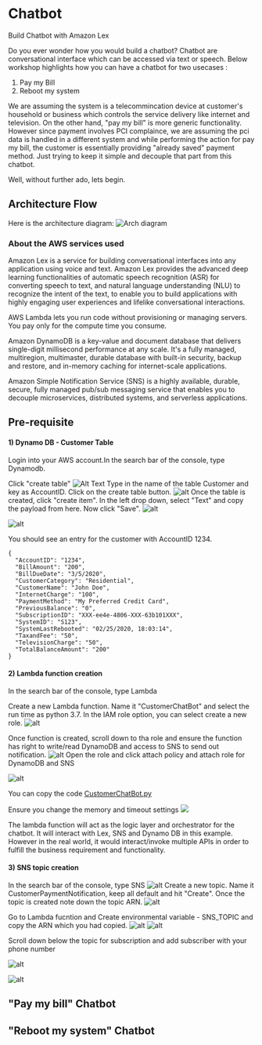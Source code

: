 # Chatbot
Build Chatbot with Amazon Lex

Do you ever wonder how you would build a chatbot? Chatbot are conversational interface which can be accessed via text or speech. 
Below workshop highlights how you can have a chatbot for two usecases :

1) Pay my Bill
2) Reboot my system

We are assuming the system is a telecommincation device at customer's household or business which controls the service delivery like internet and television. On the other hand, "pay my bill" is more generic functionality. However since payment involves PCI complaince, we are assuming the pci data is handled in a different system and while performing the action for pay my bill, the customer is essentially providing "already saved" payment method. Just trying to keep it simple and decouple that part from this chatbot.

Well, without further ado, lets begin.

## Architecture Flow

Here is the architecture diagram:
![Arch diagram](https://github.com/neelamkoshiya/Chatbot/blob/master/Artifacts/Images/CharterWorkshop-arch.jpg)

### About the AWS services used

Amazon Lex is a service for building conversational interfaces into any application using voice and text. Amazon Lex provides the advanced deep learning functionalities of automatic speech recognition (ASR) for converting speech to text, and natural language understanding (NLU) to recognize the intent of the text, to enable you to build applications with highly engaging user experiences and lifelike conversational interactions. 

AWS Lambda lets you run code without provisioning or managing servers. You pay only for the compute time you consume.

Amazon DynamoDB is a key-value and document database that delivers single-digit millisecond performance at any scale. It's a fully managed, multiregion, multimaster, durable database with built-in security, backup and restore, and in-memory caching for internet-scale applications. 

Amazon Simple Notification Service (SNS) is a highly available, durable, secure, fully managed pub/sub messaging service that enables you to decouple microservices, distributed systems, and serverless applications.

## Pre-requisite

#### 1) Dynamo DB - Customer Table
Login into your AWS account.In the search bar of the console, type Dynamodb.

Click "create table"
![Alt Text](https://github.com/neelamkoshiya/Chatbot/blob/master/Artifacts/Images/Screen%20Shot%202020-02-25%20at%204.07.31%20PM.png)
Type in the name of the table Customer and key as AccountID. Click on the create table button. 
![alt](https://github.com/neelamkoshiya/Chatbot/blob/master/Artifacts/Images/Screen%20Shot%202020-02-25%20at%204.07.50%20PM.png)
Once the table is created, click "create item". In the left drop down, select "Text" and copy the payload from here. Now click "Save". 
![alt](https://github.com/neelamkoshiya/Chatbot/blob/master/Artifacts/Images/Screen%20Shot%202020-02-25%20at%204.09.23%20PM.png)

![alt](https://github.com/neelamkoshiya/Chatbot/blob/master/Artifacts/Images/Screen%20Shot%202020-02-25%20at%204.09.38%20PM.png)

You should see an entry for the customer with AccountID 1234.

```
{
  "AccountID": "1234",
  "BillAmount": "200",
  "BillDueDate": "3/5/2020",
  "CustomerCategory": "Residential",
  "CustomerName": "John Doe",
  "InternetCharge": "100",
  "PaymentMethod": "My Preferred Credit Card",
  "PreviousBalance": "0",
  "SubscriptionID": "XXX-ee4e-4806-XXX-63b101XXX",
  "SystemID": "S123",
  "SystemLastRebooted": "02/25/2020, 18:03:14",
  "TaxandFee": "50",
  "TelevisionCharge": "50",
  "TotalBalanceAmount": "200"
}
```

#### 2) Lambda function creation
In the search bar of the console, type Lambda

 Create a new Lambda function. Name it "CustomerChatBot" and select the run time as python 3.7. In the IAM role option, you can select create a new role. 
 ![alt](https://github.com/neelamkoshiya/Chatbot/blob/master/Artifacts/Images/Screen%20Shot%202020-02-26%20at%206.38.50%20AM.png)
 
Once function is created, scroll down to tha role and ensure the function has right to write/read DynamoDB and access to SNS to send out notification.
![alt](https://github.com/neelamkoshiya/Chatbot/blob/master/Artifacts/Images/Screen%20Shot%202020-02-25%20at%204.15.46%20PM.png)
Open the role and click attach policy and attach role for DynamoDB and SNS

![alt](https://github.com/neelamkoshiya/Chatbot/blob/master/Artifacts/Images/Screen%20Shot%202020-02-25%20at%204.16.09%20PM.png)

You can copy the code [CustomerChatBot.py](https://github.com/neelamkoshiya/Chatbot/blob/master/Artifacts/Lambda/CustomerChatBot.py)

Ensure you change the memory and timeout settings
![](https://github.com/neelamkoshiya/Chatbot/blob/master/Artifacts/Images/Screen%20Shot%202020-02-26%20at%206.46.20%20AM.png)

The lambda function will act as the logic layer and orchestrator for the chatbot. It will interact with Lex, SNS and Dynamo DB in this example. However in the real world, it would interact/invoke  multiple APIs in order to fulfill the business requirement and functionality.

#### 3) SNS topic creation
In the search bar of the console, type SNS
![alt](https://github.com/neelamkoshiya/Chatbot/blob/master/Artifacts/Images/Screen%20Shot%202020-02-25%20at%204.12.46%20PM.png)
Create a new topic. Name it CustomerPaymentNotification, keep all default and hit "Create". Once the topic is created note down the topic ARN.
![alt](https://github.com/neelamkoshiya/Chatbot/blob/master/Artifacts/Images/Screen%20Shot%202020-02-25%20at%204.13.17%20PM.png)

Go to Lambda fucntion and Create environmental variable - SNS_TOPIC and copy the ARN which you had copied.
![alt](https://github.com/neelamkoshiya/Chatbot/blob/master/Artifacts/Images/Screen%20Shot%202020-02-25%20at%204.13.39%20PM%201.png)
![alt](https://github.com/neelamkoshiya/Chatbot/blob/master/Artifacts/Images/Screen%20Shot%202020-02-25%20at%204.15.03%20PM%201.png)

Scroll down below the topic for subscription and add subscriber with your phone number 

![alt](https://github.com/neelamkoshiya/Chatbot/blob/master/Artifacts/Images/Screen%20Shot%202020-02-25%20at%204.13.49%20PM.png)

![alt](https://github.com/neelamkoshiya/Chatbot/blob/master/Artifacts/Images/Screen%20Shot%202020-02-25%20at%204.14.07%20PM%202.png)



## "Pay my bill" Chatbot

## "Reboot my system" Chatbot

